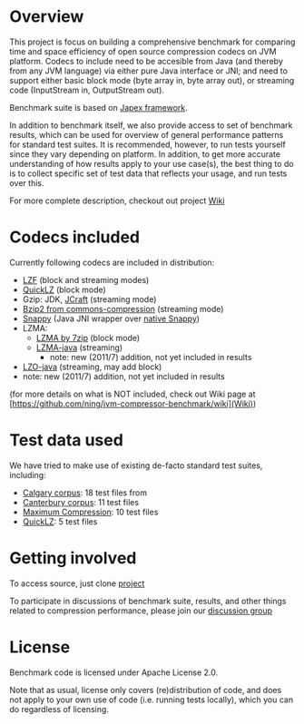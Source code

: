 # Overview

This project is focus on building a comprehensive benchmark for comparing time and space efficiency of open source compression codecs on JVM platform.
Codecs to include need to be accesible from Java (and thereby from any JVM language) via either pure Java interface or JNI; and need to support either basic block mode (byte array in, byte array out), or streaming code (InputStream in, OutputStream out).

Benchmark suite is based on [Japex framework](http://japex.java.net/).

In addition to benchmark itself, we also provide access to set of benchmark results, which can be used for overview of general performance patterns for standard test suites. It is recommended, however, to run tests yourself since they vary depending on platform. In addition, to get more accurate understanding of how results apply to your use case(s), the best thing to do is to collect specific set of test data that reflects your usage, and run tests over this.

For more complete description, checkout out project [Wiki](https://github.com/ning/jvm-compressor-benchmark/wiki)

# Codecs included

Currently following codecs are included in distribution:

* [LZF](https://github.com/ning/compress) (block and streaming modes)
* [QuickLZ](http://www.quicklz.com/) (block mode)
* Gzip: JDK, [JCraft](http://www.jcraft.com/jzlib/) (streaming mode)
* [Bzip2 from commons-compression](http://commons.apache.org/compress/) (streaming mode)
* [Snappy](http://code.google.com/p/snappy-java/) (Java JNI wrapper over [native Snappy](http://code.google.com/p/snappy/))
* LZMA:
   * [LZMA by 7zip](http://www.7-zip.org/sdk.html) (block mode)
   * [LZMA-java](https://github.com/jponge/lzma-java) (streaming)
       * note: new (2011/7) addition,  not yet included in results
* [LZO-java](https://github.com/Karmasphere/lzo-java) (streaming, may add block)
 * note: new (2011/7) addition,  not yet included in results

(for more details on what is NOT included, check out Wiki page at [https://github.com/ning/jvm-compressor-benchmark/wiki](Wiki))

# Test data used

We have tried to make use of existing de-facto standard test suites, including:

* [Calgary corpus](http://corpus.canterbury.ac.nz/descriptions/#calgary): 18 test files from
* [Canterbury corpus](http://corpus.canterbury.ac.nz/descriptions/#cantrbry): 11 test files
* [Maximum Compression](http://www.maximumcompression.com): 10 test files
* [QuickLZ](http://www.quicklz.com/bench.html): 5 test files

# Getting involved

To access source, just clone [project](https://github.com/ning/jvm-compressor-benchmark)

To participate in discussions of benchmark suite, results, and other things related to compression performance, please join our [discussion group](http://groups.google.com/group/jvm-compressor-benchmark)

# License

Benchmark code is licensed under Apache License 2.0.

Note that as usual, license only covers (re)distribution of code, and does not apply to your own use of code (i.e. running tests locally), which you can do regardless of licensing.
